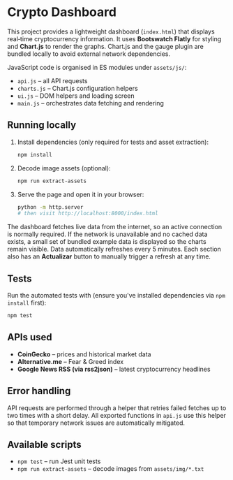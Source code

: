 # Crypto Dashboard

This project provides a lightweight dashboard (`index.html`) that displays real‑time cryptocurrency information. It uses **Bootswatch Flatly** for styling and **Chart.js** to render the graphs.  Chart.js and the gauge plugin are bundled locally to avoid external network dependencies.

JavaScript code is organised in ES modules under `assets/js/`:

- `api.js` – all API requests
- `charts.js` – Chart.js configuration helpers
- `ui.js` – DOM helpers and loading screen
- `main.js` – orchestrates data fetching and rendering

## Running locally

1. Install dependencies (only required for tests and asset extraction):
   ```bash
   npm install
   ```
2. Decode image assets (optional):
   ```bash
   npm run extract-assets
   ```
3. Serve the page and open it in your browser:
   ```bash
   python -m http.server
   # then visit http://localhost:8000/index.html
   ```

The dashboard fetches live data from the internet, so an active connection is normally required. If the network is unavailable and no cached data exists, a small set of bundled example data is displayed so the charts remain visible. Data automatically refreshes every 5 minutes. Each section also has an **Actualizar** button to manually trigger a refresh at any time.

## Tests

Run the automated tests with (ensure you've installed dependencies via `npm install` first):

```bash
npm test
```

## APIs used

- **CoinGecko** – prices and historical market data
- **Alternative.me** – Fear & Greed index
- **Google News RSS (via rss2json)** – latest cryptocurrency headlines

## Error handling

API requests are performed through a helper that retries failed fetches up to
two times with a short delay. All exported functions in `api.js` use this helper
so that temporary network issues are automatically mitigated.

## Available scripts

- `npm test` – run Jest unit tests
- `npm run extract-assets` – decode images from `assets/img/*.txt`

